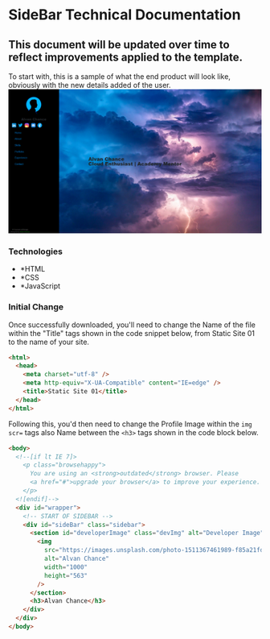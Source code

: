 # SideBar Technical Documentation

## This document will be updated over time to reflect improvements applied to the template.

To start with, this is a sample of what the end product will look like, obviously with the new details added of the user.
<img src="img/billboard-demo.png"/>

### Technologies

- \*HTML
- \*CSS
- \*JavaScript

### Initial Change

Once successfully downloaded, you'll need to change the Name of the file within the "Title" tags shown in the code snippet below, from Static Site 01 to the name of your site.

```html
<html>
  <head>
    <meta charset="utf-8" />
    <meta http-equiv="X-UA-Compatible" content="IE=edge" />
    <title>Static Site 01</title>
  </head>
</html>
```

Following this, you'd then need to change the Profile Image within the `img scr=` tags also Name between the `<h3>` tags shown in the code block below.

```html
<body>
  <!--[if lt IE 7]>
    <p class="browsehappy">
      You are using an <strong>outdated</strong> browser. Please
      <a href="#">upgrade your browser</a> to improve your experience.
    </p>
  <![endif]-->
  <div id="wrapper">
    <!-- START OF SIDEBAR -->
    <div id="sideBar" class="sidebar">
      <section id="developerImage" class="devImg" alt="Developer Image">
        <img
          src="https://images.unsplash.com/photo-1511367461989-f85a21fda167?ixlib=rb-4.0.3&ixid=MnwxMjA3fDB8MHxzZWFyY2h8Mnx8cHJvZmlsZXxlbnwwfHwwfHw%3D&w=1000&q=80"
          alt="Alvan Chance"
          width="1000"
          height="563"
        />
      </section>
      <h3>Alvan Chance</h3>
    </div>
  </div>
</body>
```
